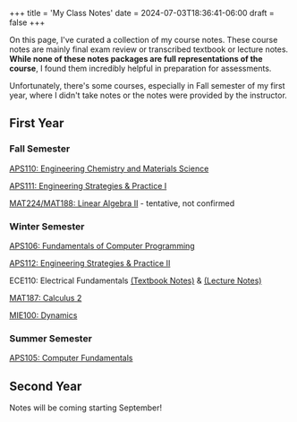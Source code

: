 +++
title = 'My Class Notes'
date = 2024-07-03T18:36:41-06:00
draft = false
+++

On this page, I've curated a collection of my course notes. These course notes are mainly final exam review or transcribed textbook or lecture notes. **While none of these notes packages are full representations of the course**, I found them incredibly helpful in preparation for assessments.

Unfortunately, there's some courses, especially in Fall semester of my first year, where I didn't take notes or the notes were provided by the instructor. 

## First Year
### Fall Semester
[APS110: Engineering Chemistry and Materials Science](/files/aps110.pdf)

[APS111: Engineering Strategies & Practice I]()

[MAT224/MAT188: Linear Algebra II]() - tentative, not confirmed

### Winter Semester
[APS106: Fundamentals of Computer Programming]()

[APS112: Engineering Strategies & Practice II](/files/aps112.pdf)

ECE110: Electrical Fundamentals [(Textbook Notes)](/files/ece110tb.pdf) & [(Lecture Notes)]()

[MAT187: Calculus 2]()

[MIE100: Dynamics]()

### Summer Semester
[APS105: Computer Fundamentals](/files/aps105.pdf)

## Second Year
Notes will be coming starting September!
